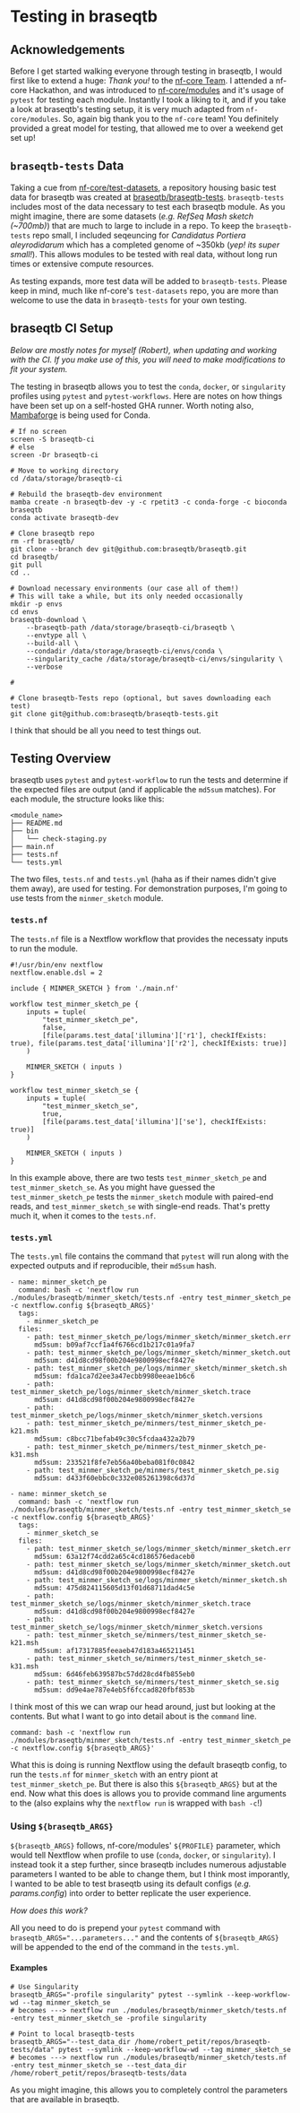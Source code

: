 # Testing in braseqtb

## Acknowledgements

Before I get started walking everyone through testing in braseqtb, I would first like to extend a huge: *Thank you!* to the [nf-core Team](https://nf-co.re/community). I attended a nf-core Hackathon, and was introduced to [nf-core/modules](https://github.com/nf-core/modules) and it's usage of `pytest` for testing each module. Instantly I took a liking to it, and if you take a look at braseqtb's testing setup, it is very much adapted from `nf-core/modules`. So, again big thank you to the `nf-core` team! You definitely provided a great model for testing, that allowed me to over a weekend get set up!

## `braseqtb-tests` Data

Taking a cue from [nf-core/test-datasets](https://github.com/nf-core/test-datasets), a repository housing basic test data for braseqtb was created at [braseqtb/braseqtb-tests](https://github.com/braseqtb/braseqtb-tests). `braseqtb-tests` includes most of the data necessary to test each braseqtb module. As you might imagine, there are some datasets (*e.g. RefSeq Mash sketch (~700mb)*) that are much to large to include in a repo. To keep the `braseqtb-tests` repo small, I included seqeuncing for *Candidatus Portiera aleyrodidarum* which has a completed genome of ~350kb (*yep! its super small!*). This allows modules to be tested with real data, without long run times or extensive compute resources.

As testing expands, more test data will be added to `braseqtb-tests`. Please keep in mind, much like nf-core's `test-datasets` repo, you are more than welcome to use the data in `braseqtb-tests` for your own testing.

## braseqtb CI Setup

*Below are mostly notes for myself (Robert), when updating and working with the CI. If you make use of this, you will need to make modifications to fit your system.*

The testing in braseqtb allows you to test the `conda`, `docker`, or `singularity` profiles using `pytest` and `pytest-workflows`. Here are notes on how things have been set up on a self-hosted GHA runner. Worth noting also, [Mambaforge](https://github.com/conda-forge/miniforge) is being used for Conda.


```{bash}
# If no screen
screen -S braseqtb-ci
# else
screen -Dr braseqtb-ci

# Move to working directory
cd /data/storage/braseqtb-ci

# Rebuild the braseqtb-dev environment
mamba create -n braseqtb-dev -y -c rpetit3 -c conda-forge -c bioconda braseqtb
conda activate braseqtb-dev

# Clone braseqtb repo
rm -rf braseqtb/
git clone --branch dev git@github.com:braseqtb/braseqtb.git
cd braseqtb/
git pull
cd ..

# Download necessary environments (our case all of them!)
# This will take a while, but its only needed occasionally
mkdir -p envs
cd envs
braseqtb-download \
    --braseqtb-path /data/storage/braseqtb-ci/braseqtb \
    --envtype all \
    --build-all \
    --condadir /data/storage/braseqtb-ci/envs/conda \
    --singularity_cache /data/storage/braseqtb-ci/envs/singularity \
    --verbose

# 

# Clone braseqtb-Tests repo (optional, but saves downloading each test)
git clone git@github.com:braseqtb/braseqtb-tests.git
```

I think that should be all you need to test things out.

## Testing Overview

braseqtb uses `pytest` and `pytest-workflow` to run the tests and determine if the expected files are output (and if applicable the `md5sum` matches). For each module, the structure looks like this:

```{bash}
<module_name>
├── README.md
├── bin
│   └── check-staging.py
├── main.nf
├── tests.nf
└── tests.yml
```

The two files, `tests.nf` and `tests.yml` (haha as if their names didn't give them away), are used for testing. For demonstration purposes, I'm going to use tests from the `minmer_sketch` module.

### `tests.nf`

The `tests.nf` file is a Nextflow workflow that provides the necessaty inputs to run the module.

```{nextflow}
#!/usr/bin/env nextflow
nextflow.enable.dsl = 2

include { MINMER_SKETCH } from './main.nf'

workflow test_minmer_sketch_pe {
    inputs = tuple(
        "test_minmer_sketch_pe",
        false,
        [file(params.test_data['illumina']['r1'], checkIfExists: true), file(params.test_data['illumina']['r2'], checkIfExists: true)]
    )

    MINMER_SKETCH ( inputs )
}

workflow test_minmer_sketch_se {
    inputs = tuple(
        "test_minmer_sketch_se",
        true,
        [file(params.test_data['illumina']['se'], checkIfExists: true)]
    )

    MINMER_SKETCH ( inputs )
}
```

In this example above, there are two tests `test_minmer_sketch_pe` and `test_minmer_sketch_se`. As you might have guessed the `test_minmer_sketch_pe` tests the `minmer_sketch` module with paired-end reads, and `test_minmer_sketch_se` with single-end reads. That's pretty much it, when it comes to the `tests.nf`.

### `tests.yml`

The `tests.yml` file contains the command that `pytest` will run along with the expected outputs and if reproducible, their `md5sum` hash.

```{yaml}
- name: minmer_sketch_pe
  command: bash -c 'nextflow run ./modules/braseqtb/minmer_sketch/tests.nf -entry test_minmer_sketch_pe -c nextflow.config ${braseqtb_ARGS}'
  tags:
    - minmer_sketch_pe
  files:
    - path: test_minmer_sketch_pe/logs/minmer_sketch/minmer_sketch.err
      md5sum: b09af7ccf1a4f6766cd1b217c01a9fa7
    - path: test_minmer_sketch_pe/logs/minmer_sketch/minmer_sketch.out
      md5sum: d41d8cd98f00b204e9800998ecf8427e
    - path: test_minmer_sketch_pe/logs/minmer_sketch/minmer_sketch.sh
      md5sum: fda1ca7d2ee3a47ecbb9980eeae1b6c6
    - path: test_minmer_sketch_pe/logs/minmer_sketch/minmer_sketch.trace
      md5sum: d41d8cd98f00b204e9800998ecf8427e
    - path: test_minmer_sketch_pe/logs/minmer_sketch/minmer_sketch.versions
    - path: test_minmer_sketch_pe/minmers/test_minmer_sketch_pe-k21.msh
      md5sum: c8bcc71befab49c30c5fcdaa432a2b79
    - path: test_minmer_sketch_pe/minmers/test_minmer_sketch_pe-k31.msh
      md5sum: 233521f8fe7eb56a40beba081f0c0842
    - path: test_minmer_sketch_pe/minmers/test_minmer_sketch_pe.sig
      md5sum: d433f60ebbc0c332e085261398c6d37d

- name: minmer_sketch_se
  command: bash -c 'nextflow run ./modules/braseqtb/minmer_sketch/tests.nf -entry test_minmer_sketch_se -c nextflow.config ${braseqtb_ARGS}'
  tags:
    - minmer_sketch_se
  files:
    - path: test_minmer_sketch_se/logs/minmer_sketch/minmer_sketch.err
      md5sum: 63a12f74cdd2a65c4cd186576edaceb0
    - path: test_minmer_sketch_se/logs/minmer_sketch/minmer_sketch.out
      md5sum: d41d8cd98f00b204e9800998ecf8427e
    - path: test_minmer_sketch_se/logs/minmer_sketch/minmer_sketch.sh
      md5sum: 475d824115605d13f01d68711dad4c5e
    - path: test_minmer_sketch_se/logs/minmer_sketch/minmer_sketch.trace
      md5sum: d41d8cd98f00b204e9800998ecf8427e
    - path: test_minmer_sketch_se/logs/minmer_sketch/minmer_sketch.versions
    - path: test_minmer_sketch_se/minmers/test_minmer_sketch_se-k21.msh
      md5sum: af17317885feeaeb47d183a465211451
    - path: test_minmer_sketch_se/minmers/test_minmer_sketch_se-k31.msh
      md5sum: 6d46feb639587bc57dd28cd4fb855eb0
    - path: test_minmer_sketch_se/minmers/test_minmer_sketch_se.sig
      md5sum: dd9e4ae787e4eb5f6fccad820fbf853b
```

I think most of this we can wrap our head around, just but looking at the contents. But what I want to go into detail about is the `command` line.

```{yaml}}
command: bash -c 'nextflow run ./modules/braseqtb/minmer_sketch/tests.nf -entry test_minmer_sketch_pe -c nextflow.config ${braseqtb_ARGS}'
```

What this is doing is running Nextflow using the default braseqtb config, to run the `tests.nf` for `minmer_sketch` with an entry piont at `test_minmer_sketch_pe`. But there is also this `${braseqtb_ARGS}` but at the end. Now what this does is allows you to provide command line arguments to the (also explains why the `nextflow run` is wrapped with `bash -c`!)

### Using `${braseqtb_ARGS}`

`${braseqtb_ARGS}` follows, nf-core/modules' `${PROFILE}` parameter, which would tell Nextflow when profile to use (`conda`, `docker`, or `singularity`). I instead took it a step further, since braseqtb includes numerous adjustable parameters I wanted to be able to change them, but I think most imporantly, I wanted to be able to test braseqtb using its default configs (*e.g. params.config*) into order to better replicate the user experience.

*How does this work?*

All you need to do is prepend your `pytest` command with `braseqtb_ARGS="...parameters..."` and the contents of `${braseqtb_ARGS}` will be appended to the end of the command in the `tests.yml`.

#### Examples

```{bash}
# Use Singularity
braseqtb_ARGS="-profile singularity" pytest --symlink --keep-workflow-wd --tag minmer_sketch_se
# becomes ---> nextflow run ./modules/braseqtb/minmer_sketch/tests.nf -entry test_minmer_sketch_se -profile singularity

# Point to local braseqtb-tests
braseqtb_ARGS="--test_data_dir /home/robert_petit/repos/braseqtb-tests/data" pytest --symlink --keep-workflow-wd --tag minmer_sketch_se
# becomes ---> nextflow run ./modules/braseqtb/minmer_sketch/tests.nf -entry test_minmer_sketch_se --test_data_dir /home/robert_petit/repos/braseqtb-tests/data
```

As you might imagine, this allows you to completely control the parameters that are available in braseqtb.
